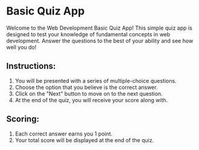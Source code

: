 # Basic Quiz App

Welcome to the Web Development Basic Quiz App! This simple quiz app is designed to test your knowledge of fundamental concepts in web development. Answer the questions to the best of your ability and see how well you do!

## Instructions:

1. You will be presented with a series of multiple-choice questions.
2. Choose the option that you believe is the correct answer.
3. Click on the "Next" button to move on to the next question.
4. At the end of the quiz, you will receive your score along with.

## Scoring:

1. Each correct answer earns you 1 point.
2. Your total score will be displayed at the end of the quiz.


